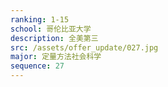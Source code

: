 ```yaml
---
ranking: 1-15
school: 哥伦比亚大学
description: 全美第三
src: /assets/offer_update/027.jpg
major: 定量方法社会科学
sequence: 27
---
```

